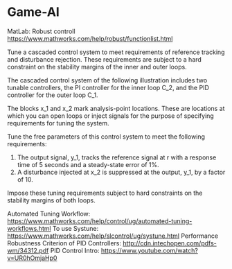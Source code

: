# Game-AI
MatLab: Robust controll
https://www.mathworks.com/help/robust/functionlist.html

Tune a cascaded control system to meet requirements of reference tracking and disturbance rejection. These requirements are subject to a hard constraint on the stability margins of the inner and outer loops.

The cascaded control system of the following illustration includes two tunable controllers, the PI controller for the inner loop C_2, and the PID controller for the outer loop C_1.

The blocks x_1 and x_2 mark analysis-point locations. These are locations at which you can open loops or inject signals for the purpose of specifying requirements for tuning the system.

Tune the free parameters of this control system to meet the following requirements:

1. The output signal, y_1, tracks the reference signal at r with a response time of 5 seconds and a steady-state error of 1%.
2. A disturbance injected at x_2 is suppressed at the output, y_1, by a factor of 10.

Impose these tuning requirements subject to hard constraints on the stability margins of both loops.

Automated Tuning Workflow: https://www.mathworks.com/help/control/ug/automated-tuning-workflows.html
To use Systune: https://www.mathworks.com/help/slcontrol/ug/systune.html
Performance Robustness Criterion of PID Controllers: http://cdn.intechopen.com/pdfs-wm/34312.pdf
PID Control Intro: https://www.youtube.com/watch?v=UR0hOmjaHp0
